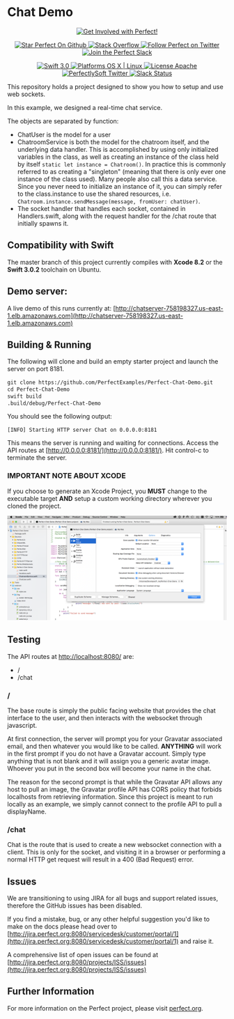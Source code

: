 # Chat Demo

<p align="center">
    <a href="http://perfect.org/get-involved.html" target="_blank">
        <img src="http://perfect.org/assets/github/perfect_github_2_0_0.jpg" alt="Get Involved with Perfect!" width="854" />
    </a>
</p>

<p align="center">
    <a href="https://github.com/PerfectlySoft/Perfect" target="_blank">
        <img src="http://www.perfect.org/github/Perfect_GH_button_1_Star.jpg" alt="Star Perfect On Github" />
    </a>  
    <a href="http://stackoverflow.com/questions/tagged/perfect" target="_blank">
        <img src="http://www.perfect.org/github/perfect_gh_button_2_SO.jpg" alt="Stack Overflow" />
    </a>  
    <a href="https://twitter.com/perfectlysoft" target="_blank">
        <img src="http://www.perfect.org/github/Perfect_GH_button_3_twit.jpg" alt="Follow Perfect on Twitter" />
    </a>  
    <a href="http://perfect.ly" target="_blank">
        <img src="http://www.perfect.org/github/Perfect_GH_button_4_slack.jpg" alt="Join the Perfect Slack" />
    </a>
</p>

<p align="center">
    <a href="https://developer.apple.com/swift/" target="_blank">
        <img src="https://img.shields.io/badge/Swift-3.0-orange.svg?style=flat" alt="Swift 3.0">
    </a>
    <a href="https://developer.apple.com/swift/" target="_blank">
        <img src="https://img.shields.io/badge/Platforms-OS%20X%20%7C%20Linux%20-lightgray.svg?style=flat" alt="Platforms OS X | Linux">
    </a>
    <a href="http://perfect.org/licensing.html" target="_blank">
        <img src="https://img.shields.io/badge/License-Apache-lightgrey.svg?style=flat" alt="License Apache">
    </a>
    <a href="http://twitter.com/PerfectlySoft" target="_blank">
        <img src="https://img.shields.io/badge/Twitter-@PerfectlySoft-blue.svg?style=flat" alt="PerfectlySoft Twitter">
    </a>
    <a href="http://perfect.ly" target="_blank">
        <img src="http://perfect.ly/badge.svg" alt="Slack Status">
    </a>
</p>

This repository holds a project designed to show you how to setup and use web sockets. 

In this example, we designed a real-time chat service.

The objects are separated by function:

- ChatUser is the model for a user
- ChatroomService is both the model for the chatroom itself, and the underlying data handler. This is accomplished by using only initialized variables in the class, as well as creating an instance of the class held by itself `static let instance = Chatroom()`. In practice this is commonly referred to as creating a "singleton" (meaning that there is only ever one instance of the class used). Many people also call this a data service. Since you never need to initialize an instance of it, you can simply refer to the class.instance to use the shared resources, i.e. `Chatroom.instance.sendMessage(message, fromUser: chatUser)`.
- The socket handler that handles each socket, contained in Handlers.swift, along with the request handler for the /chat route that initially spawns it. 

## Compatibility with Swift

The master branch of this project currently compiles with **Xcode 8.2** or the **Swift 3.0.2** toolchain on Ubuntu.

## Demo server:

A live demo of this runs currently at: [http://chatserver-758198327.us-east-1.elb.amazonaws.com](http://chatserver-758198327.us-east-1.elb.amazonaws.com)

## Building & Running

The following will clone and build an empty starter project and launch the server on port 8181.

```
git clone https://github.com/PerfectExamples/Perfect-Chat-Demo.git
cd Perfect-Chat-Demo
swift build
.build/debug/Perfect-Chat-Demo
```

You should see the following output:

```
[INFO] Starting HTTP server Chat on 0.0.0.0:8181
```

This means the server is running and waiting for connections. Access the API routes at [http://0.0.0.0:8181/](http://0.0.0.0:8181/). Hit control-c to terminate the server.

### IMPORTANT NOTE ABOUT XCODE

If you choose to generate an Xcode Project, you **MUST** change to the executable target **AND** setup a custom working directory wherever you cloned the project. 

![Proper Xcode Setup](https://github.com/PerfectExamples/Perfect-Chat-Demo/raw/master/Supporting/xcode.png)

## Testing

The API routes at [http://localhost:8080/](http://127.0.0.1:8080/) are:

- /
- /chat

### /

The base route is simply the public facing website that provides the chat interface to the user, and then interacts with the websocket through javascript. 

At first connection, the server will prompt you for your Gravatar associated email, and then whatever you would like to be called. **ANYTHING** will work in the first prompt if you do not have a Gravatar account. Simply type anything that is not blank and it will assign you a generic avatar image. Whoever you put in the second box will become your name in the chat. 

The reason for the second prompt is that while the Gravatar API allows any host to pull an image, the Gravatar profile API has CORS policy that forbids localhosts from retrieving information. Since this project is meant to run locally as an example, we simply cannot connect to the profile API to pull a displayName. 

### /chat

Chat is the route that is used to create a new websocket connection with a client. This is only for the socket, and visiting it in a browser or performing a normal HTTP get request will result in a 400 (Bad Request) error. 

## Issues

We are transitioning to using JIRA for all bugs and support related issues, therefore the GitHub issues has been disabled.

If you find a mistake, bug, or any other helpful suggestion you'd like to make on the docs please head over to [http://jira.perfect.org:8080/servicedesk/customer/portal/1](http://jira.perfect.org:8080/servicedesk/customer/portal/1) and raise it.

A comprehensive list of open issues can be found at [http://jira.perfect.org:8080/projects/ISS/issues](http://jira.perfect.org:8080/projects/ISS/issues)



## Further Information
For more information on the Perfect project, please visit [perfect.org](http://perfect.org).
